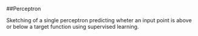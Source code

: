 ##Perceptron

Sketching of a single perceptron predicting wheter an input point is above or below a target function using supervised learning.
